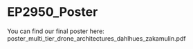 # EP2950_Poster
You can find our final poster here: poster_multi_tier_drone_architectures_dahlhues_zakamulin.pdf
